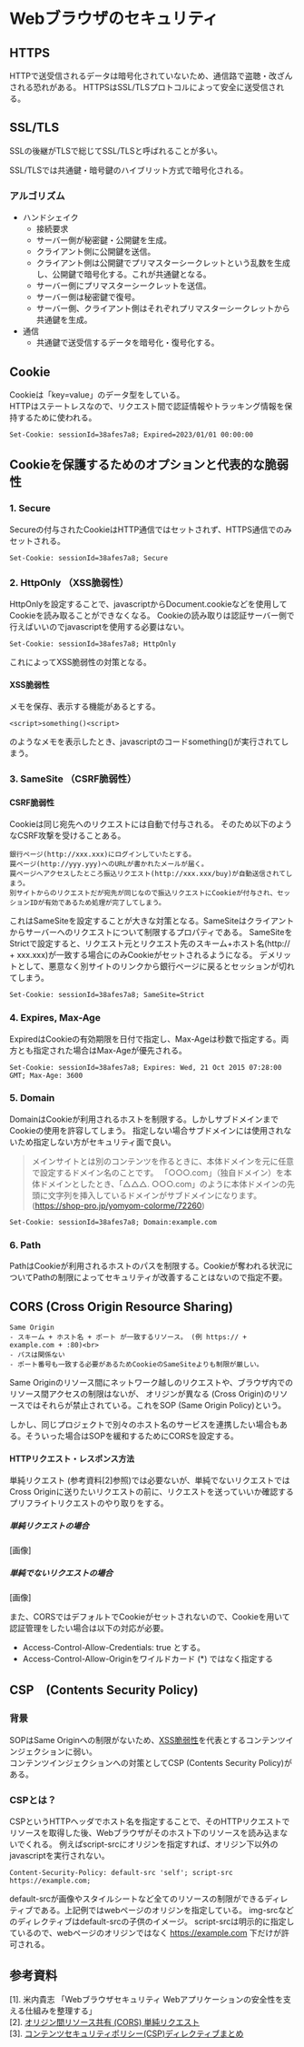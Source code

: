 # Webブラウザのセキュリティ
## HTTPS
HTTPで送受信されるデータは暗号化されていないため、通信路で盗聴・改ざんされる恐れがある。
HTTPSはSSL/TLSプロトコルによって安全に送受信される。

## SSL/TLS
SSLの後継がTLSで総じてSSL/TLSと呼ばれることが多い。

SSL/TLSでは共通鍵・暗号鍵のハイブリット方式で暗号化される。
### アルゴリズム
* ハンドシェイク
  - 接続要求
  - サーバー側が秘密鍵・公開鍵を生成。
  - クライアント側に公開鍵を送信。
  - クライアント側は公開鍵でプリマスターシークレットという乱数を生成し、公開鍵で暗号化する。これが共通鍵となる。
  - サーバー側にプリマスターシークレットを送信。
  - サーバー側は秘密鍵で復号。
  - サーバー側、クライアント側はそれぞれプリマスターシークレットから共通鍵を生成。
* 通信
  - 共通鍵で送受信するデータを暗号化・復号化する。

## Cookie
Cookieは「key=value」のデータ型をしている。<br>
HTTPはステートレスなので、リクエスト間で認証情報やトラッキング情報を保持するために使われる。
```
Set-Cookie: sessionId=38afes7a8; Expired=2023/01/01 00:00:00
```

## Cookieを保護するためのオプションと代表的な脆弱性
### 1. Secure<br>

Secureの付与されたCookieはHTTP通信ではセットされず、HTTPS通信でのみセットされる。
```
Set-Cookie: sessionId=38afes7a8; Secure
```

### 2. HttpOnly （XSS脆弱性）<br>

HttpOnlyを設定することで、javascriptからDocument.cookieなどを使用してCookieを読み取ることができなくなる。
Cookieの読み取りは認証サーバー側で行えばいいのでjavascriptを使用する必要はない。
```
Set-Cookie: sessionId=38afes7a8; HttpOnly
```
これによってXSS脆弱性の対策となる。
#### XSS脆弱性
メモを保存、表示する機能があるとする。<br>
```
<script>something()<script>
```
のようなメモを表示したとき、javascriptのコードsomething()が実行されてしまう。

### 3. SameSite （CSRF脆弱性）<br>
#### CSRF脆弱性
Cookieは同じ宛先へのリクエストには自動で付与される。
そのため以下のようなCSRF攻撃を受けることある。
```
銀行ページ(http://xxx.xxx)にログインしていたとする。
罠ページ(http://yyy.yyy)へのURLが書かれたメールが届く。
罠ページへアクセスしたところ振込リクエスト(http://xxx.xxx/buy)が自動送信されてしまう。
別サイトからのリクエストだが宛先が同じなので振込リクエストにCookieが付与され、セッションIDが有効であるため処理が完了してしまう。
```
これはSameSiteを設定することが大きな対策となる。SameSiteはクライアントからサーバーへのリクエストについて制限するプロパティである。
SameSiteをStrictで設定すると、リクエスト元とリクエスト先のスキーム+ホスト名(http:// + xxx.xxx)が一致する場合にのみCookieがセットされるようになる。
デメリットとして、悪意なく別サイトのリンクから銀行ページに戻るとセッションが切れてしまう。
```
Set-Cookie: sessionId=38afes7a8; SameSite=Strict
```

### 4. Expires, Max-Age

ExpiredはCookieの有効期限を日付で指定し、Max-Ageは秒数で指定する。両方とも指定された場合はMax-Ageが優先される。
```
Set-Cookie: sessionId=38afes7a8; Expires: Wed, 21 Oct 2015 07:28:00 GMT; Max-Age: 3600
```

### 5. Domain
DomainはCookieが利用されるホストを制限する。しかしサブドメインまでCookieの使用を許容してしまう。
指定しない場合サブドメインには使用されないため指定しない方がセキュリティ面で良い。
>メインサイトとは別のコンテンツを作るときに、本体ドメインを元に任意で設定するドメイン名のことです。 「○○○.com」（独自ドメイン）を本体ドメインとしたとき、「△△△. ○○○.com」のように本体ドメインの先頭に文字列を挿入しているドメインがサブドメインになります。 (https://shop-pro.jp/yomyom-colorme/72260)
```
Set-Cookie: sessionId=38afes7a8; Domain:example.com
```
### 6. Path

PathはCookieが利用されるホストのパスを制限する。Cookieが奪われる状況についてPathの制限によってセキュリティが改善することはないので指定不要。

## CORS (Cross Origin Resource Sharing)
```
Same Origin
- スキーム + ホスト名 + ポート が一致するリソース。 (例 https:// + example.com + :80)<br>
- パスは関係ない
- ポート番号も一致する必要があるためCookieのSameSiteよりも制限が厳しい。
```

Same Originのリソース間にネットワーク越しのリクエストや、ブラウザ内でのリソース間アクセスの制限はないが、
オリジンが異なる (Cross Origin)のリソースではそれらが禁止されている。これをSOP (Same Origin Policy)という。

しかし、同じプロジェクトで別々のホスト名のサービスを連携したい場合もある。そういった場合はSOPを緩和するためにCORSを設定する。
#### HTTPリクエスト・レスポンス方法
単純リクエスト (参考資料[2]参照)では必要ないが、単純でないリクエストではCross Originに送りたいリクエストの前に、リクエストを送っていいか確認するプリフライトリクエストのやり取りをする。

##### 単純リクエストの場合
[画像]

##### 単純でないリクエストの場合
[画像]

また、CORSではデフォルトでCookieがセットされないので、Cookieを用いて認証管理をしたい場合は以下の対応が必要。
- Access-Control-Allow-Credentials: true とする。
- Access-Control-Allow-Originをワイルドカード (*) ではなく指定する

## CSP　(Contents Security Policy)
### 背景
SOPはSame Originへの制限がないため、[XSS脆弱性](https://github.com/kuwabaray/note/blob/main/docs/web-browser-security.md#xss%E8%84%86%E5%BC%B1%E6%80%A7)を代表とするコンテンツインジェクションに弱い。<br>
コンテンツインジェクションへの対策としてCSP (Contents Security Policy)がある。

### CSPとは？
CSPというHTTPヘッダでホスト名を指定することで、そのHTTPリクエストでリソースを取得した後、Webブラウザがそのホスト下のリソースを読み込まないでくれる。
例えばscript-srcにオリジンを指定すれば、オリジン下以外のjavascriptを実行されない。
```
Content-Security-Policy: default-src 'self'; script-src https://example.com;
```
default-srcが画像やスタイルシートなど全てのリソースの制限ができるディレティブである。上記例ではwebページのオリジンを指定している。
img-srcなどのディレクティブはdefault-srcの子供のイメージ。
script-srcは明示的に指定しているので、webページのオリジンではなく https://example.com 下だけが許可される。


## 参考資料
[1]. 米内貴志 「Webブラウザセキュリティ Webアプリケーションの安全性を支える仕組みを整理する」<br>
[2]. [オリジン間リソース共有 (CORS) 単純リクエスト](https://developer.mozilla.org/ja/docs/Web/HTTP/CORS#%E5%8D%98%E7%B4%94%E3%83%AA%E3%82%AF%E3%82%A8%E3%82%B9%E3%83%88)<br>
[3]. [コンテンツセキュリティポリシー(CSP)ディレクティブまとめ](https://qiita.com/yuria-n/items/c50a1bc0ba51f6e33215)<br>
